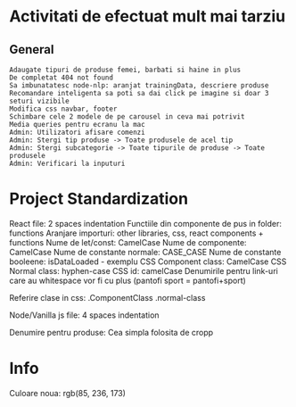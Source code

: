 # Activitati de efectuat mult mai tarziu
## General
    Adaugate tipuri de produse femei, barbati si haine in plus
    De completat 404 not found
    Sa imbunatatesc node-nlp: aranjat trainingData, descriere produse
    Recomandare inteligenta sa poti sa dai click pe imagine si doar 3 seturi vizibile
    Modifica css navbar, footer
    Schimbare cele 2 modele de pe carousel in ceva mai potrivit
    Media queries pentru ecranu la mac
    Admin: Utilizatori afisare comenzi
    Admin: Stergi tip produse -> Toate produsele de acel tip
    Admin: Stergi subcategorie -> Toate tipurile de produse -> Toate produsele
    Admin: Verificari la inputuri
    
    
    


# Project Standardization
React file: 2 spaces indentation
Functiile din componente de pus in folder: functions
Aranjare importuri: other libraries, css, react components + functions
Nume de let/const: CamelCase
Nume de componente: CamelCase
Nume de constante normale: CASE_CASE
Nume de constante booleene: isDataLoaded - exemplu
CSS Component class: CamelCase
CSS Normal class: hyphen-case
CSS id: camelCase
Denumirile pentru link-uri care au whitespace vor fi cu plus (pantofi sport = pantofi+sport)

Referire clase in css: .ComponentClass .normal-class

Node/Vanilla js file: 4 spaces indentation

Denumire pentru produse: Cea simpla folosita de cropp

# Info
Culoare noua: rgb(85, 236, 173)